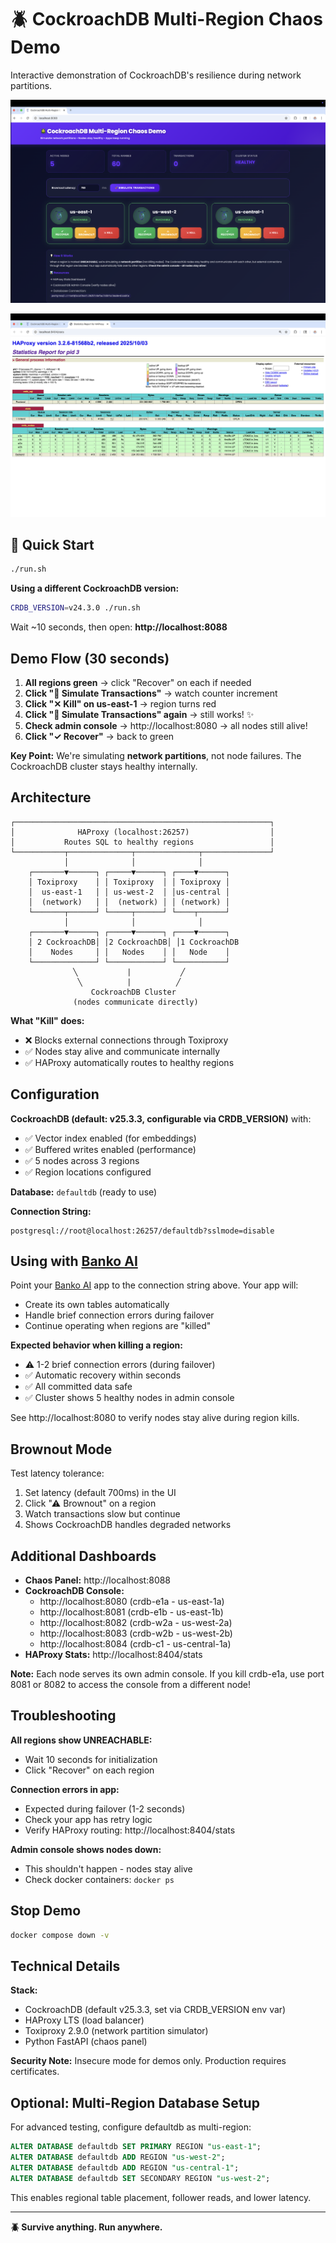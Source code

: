 # 🪲 CockroachDB Multi-Region Chaos Demo

Interactive demonstration of CockroachDB's resilience during network partitions.

![CockroachDB Chaos Demo](backend/static/cockroachdb-chaos-demo.png)

![HAProxy Stats](backend/static/haproxy-stats.png)

## 🚀 Quick Start

```bash
./run.sh
```

**Using a different CockroachDB version:**
```bash
CRDB_VERSION=v24.3.0 ./run.sh
```

Wait ~10 seconds, then open: **http://localhost:8088**

## Demo Flow (30 seconds)

1. **All regions green** → click "Recover" on each if needed
2. **Click "🚀 Simulate Transactions"** → watch counter increment  
3. **Click "✕ Kill" on us-east-1** → region turns red
4. **Click "🚀 Simulate Transactions" again** → still works! ✨
5. **Check admin console** → http://localhost:8080 → all nodes still alive!
6. **Click "✓ Recover"** → back to green

**Key Point:** We're simulating **network partitions**, not node failures. The CockroachDB cluster stays healthy internally.

## Architecture

```
┌─────────────────────────────────────────────────────────┐
│              HAProxy (localhost:26257)                  │
│           Routes SQL to healthy regions                 │
└───────────┬──────────────┬──────────────┬───────────────┘
            │              │              │
    ┌───────▼──────┐ ┌─────▼──────┐ ┌────▼──────┐
    │ Toxiproxy    │ │ Toxiproxy  │ │ Toxiproxy │
    │  us-east-1   │ │ us-west-2  │ │us-central │
    │  (network)   │ │  (network) │ │ (network) │
    └───────┬──────┘ └─────┬──────┘ └────┬──────┘
            │              │              │
    ┌───────▼──────┐ ┌─────▼──────┐ ┌────▼──────┐
    │ 2 CockroachDB│ │2 CockroachDB│ │1 CockroachDB
    │    Nodes     │ │   Nodes    │ │   Node    │
    └──────────────┘ └────────────┘ └───────────┘
              ╲           |           ╱
               ╲          |          ╱
                  CockroachDB Cluster
              (nodes communicate directly)
```

**What "Kill" does:**
- ❌ Blocks external connections through Toxiproxy
- ✅ Nodes stay alive and communicate internally
- ✅ HAProxy automatically routes to healthy regions

## Configuration

**CockroachDB (default: v25.3.3, configurable via CRDB_VERSION)** with:
- ✅ Vector index enabled (for embeddings)
- ✅ Buffered writes enabled (performance)
- ✅ 5 nodes across 3 regions
- ✅ Region locations configured

**Database:** `defaultdb` (ready to use)

**Connection String:**
```
postgresql://root@localhost:26257/defaultdb?sslmode=disable
```

## Using with [Banko AI](https://github.com/cockroachlabs-field/banko-ai-assistant-rag-demo)

Point your [Banko AI](https://github.com/cockroachlabs-field/banko-ai-assistant-rag-demo) app to the connection string above. Your app will:
- Create its own tables automatically
- Handle brief connection errors during failover
- Continue operating when regions are "killed"

**Expected behavior when killing a region:**
- ⚠️ 1-2 brief connection errors (during failover)
- ✅ Automatic recovery within seconds
- ✅ All committed data safe
- ✅ Cluster shows 5 healthy nodes in admin console

See http://localhost:8080 to verify nodes stay alive during region kills.

## Brownout Mode

Test latency tolerance:
1. Set latency (default 700ms) in the UI
2. Click "⚠ Brownout" on a region
3. Watch transactions slow but continue
4. Shows CockroachDB handles degraded networks

## Additional Dashboards

- **Chaos Panel:** http://localhost:8088
- **CockroachDB Console:** 
  - http://localhost:8080 (crdb-e1a - us-east-1a)
  - http://localhost:8081 (crdb-e1b - us-east-1b)
  - http://localhost:8082 (crdb-w2a - us-west-2a)
  - http://localhost:8083 (crdb-w2b - us-west-2b)
  - http://localhost:8084 (crdb-c1 - us-central-1a)
- **HAProxy Stats:** http://localhost:8404/stats

**Note:** Each node serves its own admin console. If you kill crdb-e1a, use port 8081 or 8082 to access the console from a different node!

## Troubleshooting

**All regions show UNREACHABLE:**
- Wait 10 seconds for initialization
- Click "Recover" on each region

**Connection errors in app:**
- Expected during failover (1-2 seconds)
- Check your app has retry logic
- Verify HAProxy routing: http://localhost:8404/stats

**Admin console shows nodes down:**
- This shouldn't happen - nodes stay alive
- Check docker containers: `docker ps`

## Stop Demo

```bash
docker compose down -v
```

## Technical Details

**Stack:**
- CockroachDB (default v25.3.3, set via CRDB_VERSION env var)
- HAProxy LTS (load balancer)
- Toxiproxy 2.9.0 (network partition simulator)
- Python FastAPI (chaos panel)

**Security Note:** Insecure mode for demos only. Production requires certificates.

## Optional: Multi-Region Database Setup

For advanced testing, configure defaultdb as multi-region:

```sql
ALTER DATABASE defaultdb SET PRIMARY REGION "us-east-1";
ALTER DATABASE defaultdb ADD REGION "us-west-2";
ALTER DATABASE defaultdb ADD REGION "us-central-1";
ALTER DATABASE defaultdb SET SECONDARY REGION "us-west-2";
```

This enables regional table placement, follower reads, and lower latency.

---

**🪲 Survive anything. Run anywhere.**
